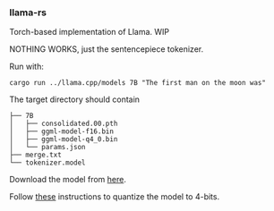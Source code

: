 ### llama-rs

Torch-based implementation of Llama. WIP

NOTHING WORKS, just the sentencepiece tokenizer.

Run with:
```
cargo run ../llama.cpp/models 7B "The first man on the moon was"
```

The target directory should contain
```
├── 7B
│   ├── consolidated.00.pth
│   ├── ggml-model-f16.bin
│   ├── ggml-model-q4_0.bin
│   └── params.json
├── merge.txt
└── tokenizer.model
```

Download the model from [here](https://github.com/facebookresearch/llama/pull/73/files).

Follow [these](https://github.com/ggerganov/llama.cpp#usage) instructions to quantize the model to 4-bits.
